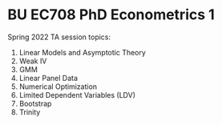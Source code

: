 # BU EC708 PhD Econometrics 1
Spring 2022 TA session topics:
1. Linear Models and Asymptotic Theory
2. Weak IV
3. GMM
4. Linear Panel Data
5. Numerical Optimization
6. Limited Dependent Variables (LDV)
7. Bootstrap
8. Trinity
